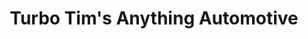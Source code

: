 ---
title: "Turbo Tim's Anything Automotive"
url: /minneapolis/turbo-tims-anything-automotive/
shop: car repair
---